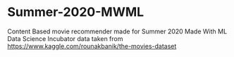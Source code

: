 # Summer-2020-MWML
Content Based movie recommender
made for Summer 2020 Made With ML Data Science Incubator
data taken from https://www.kaggle.com/rounakbanik/the-movies-dataset
